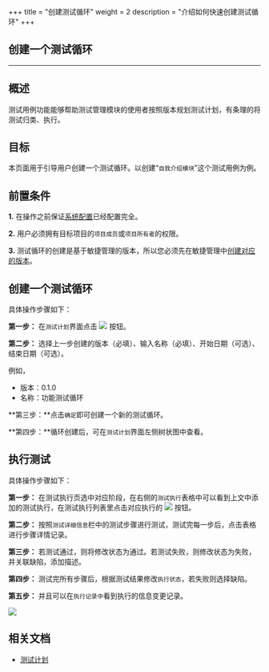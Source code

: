 +++
title = "创建测试循环"
weight = 2
description = "介绍如何快速创建测试循环"
+++

## 创建一个测试循环
---

## 概述

测试用例功能能够帮助测试管理模块的使用者按照版本规划测试计划，有条理的将测试归类、执行。

## 目标

本页面用于引导用户创建一个测试循环。以创建“`自我介绍模块`”这个测试用例为例。

## 前置条件

**1.** 在操作之前保证[系统配置](../../../../user-guide/manager-guide/system-configuration)已经配置完全。

**2.** 用户必须拥有目标项目的`项目成员`或`项目所有者`的权限。

**3.** 测试循环的创建是基于敏捷管理的版本，所以您必须先在敏捷管理中[创建对应的版本](../../../../user-guide/cooperation/work-lists/)。

## 创建一个测试循环

具体操作步骤如下：

**第一步：** 在`测试计划`界面点击 ![](/img/docs/user-guide/test-management/case-management/add-cycle-button.png) 按钮。

**第二步：** 选择上一步创建的版本（必填）、输入名称（必填）、开始日期（可选）、结束日期（可选）。

例如，

 - 版本：0.1.0
 - 名称：功能测试循环

**第三步：**点击`确定`即可创建一个新的测试循环。

**第四步：**循环创建后，可在`测试计划`界面左侧树状图中查看。

## 执行测试

具体操作步骤如下：

**第一步：** 在测试执行页选中对应阶段，在右侧的`测试执行`表格中可以看到上文中添加的测试执行，在测试执行列表里点击对应执行的 ![](/img/docs/user-guide/test-management/case-management/execution-button.jpg) 按钮。

**第二步：** 按照`测试详细信息`栏中的测试步骤进行测试，测试完每一步后，点击表格进行步骤详情记录。

**第三步：** 若测试通过，则将修改状态为通过。若测试失败，则修改状态为失败，并关联缺陷，添加描述。

**第四步：** 测试完所有步骤后，根据测试结果修改`执行状态`，若失败则选择缺陷。

**第五步：** 并且可以在`执行记录中`看到执行的信息变更记录。

![](/img/docs/quick-start/project-member/test-manager/create-test-case/create-show.png)

## 相关文档

- [测试计划](../../../../user-guide/test/plan/)